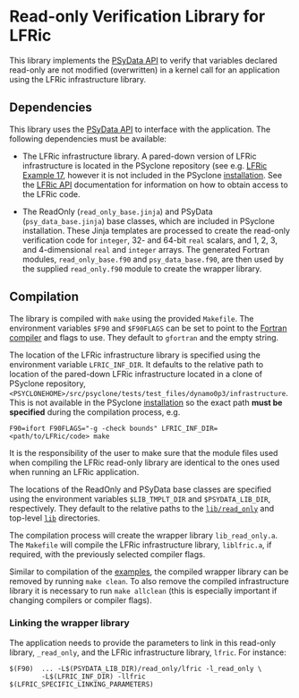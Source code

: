 # Read-only Verification Library for LFRic

This library implements the [PSyData API](
https://psyclone.readthedocs.io/en/latest/psy_data.html#read-only-verification-library-for-lfric)
to verify that variables declared read-only are not modified (overwritten) in
a kernel call for an application using the LFRic infrastructure library.

## Dependencies

This library uses the [PSyData API](
https://psyclone.readthedocs.io/en/stable/psy_data.html) to interface with
the application. The following dependencies must be available:

- The LFRic infrastructure library. A pared-down version of LFRic
  infrastructure is located in the PSyclone repository (see e.g.
  [LFRic Example 17](
  https://github.com/stfc/PSyclone/tree/master/examples/lfric/eg17), however
  it is not included in the PSyclone [installation](
  ./../../README.md#installation). See the [LFRic API](
  https://psyclone.readthedocs.io/en/stable/dynamo0p3.html) documentation
  for information on how to obtain access to the LFRic code.

- The ReadOnly (``read_only_base.jinja``) and PSyData
  (``psy_data_base.jinja``) base classes, which are included in PSyclone
  installation. These Jinja templates are processed to create the
  read-only verification code for ``integer``, 32- and 64-bit ``real``
  scalars, and 1, 2, 3, and 4-dimensional ``real`` and ``integer`` arrays.
  The generated Fortran modules, ``read_only_base.f90`` and
  ``psy_data_base.f90``, are then used by the supplied ``read_only.f90``
  module to create the wrapper library.

## Compilation

The library is compiled with ``make`` using the provided ``Makefile``. The
environment variables ``$F90`` and ``$F90FLAGS`` can be set to point to the
[Fortran compiler](./../../README.md#compilation) and flags to use. They
default to ``gfortran`` and the empty string.

The location of the LFRic infrastructure library is specified using the
environment variable ``LFRIC_INF_DIR``. It defaults to the relative path
to location of the pared-down LFRic infrastructure located in a clone of
PSyclone repository,
``<PSYCLONEHOME>/src/psyclone/tests/test_files/dynamo0p3/infrastructure``.
This is not available in the PSyclone [installation](
./../../README.md#installation) so the exact path
**must be specified** during the compilation process, e.g.

```shell
F90=ifort F90FLAGS="-g -check bounds" LFRIC_INF_DIR=<path/to/LFRic/code> make
```

It is the responsibility of the user to make sure that the module files
used when compiling the LFRic read-only library are identical to the ones
used when running an LFRic application.

The locations of the ReadOnly and PSyData base classes are specified
using the environment variables ``$LIB_TMPLT_DIR`` and ``$PSYDATA_LIB_DIR``,
respectively. They default to the relative paths to the
[``lib/read_only``](./../) and top-level [``lib``](./../../) directories.

The compilation process will create the wrapper library ``lib_read_only.a``.
The ``Makefile`` will compile the LFRic infrastructure library,
``liblfric.a``, if required, with the previously selected compiler flags.

Similar to compilation of the [examples](
https://psyclone.readthedocs.io/en/latest/tutorials_and_examples.html#compilation), the
compiled wrapper library can be removed by running ``make clean``. To also
remove the compiled infrastructure library it is necessary to run
``make allclean`` (this is especially important if changing compilers
or compiler flags).

### Linking the wrapper library

The application needs to provide the parameters to link in this read-only
library, ``_read_only``,  and the LFRic infrastructure library, ``lfric``.
For instance:

```shell
$(F90)  ... -L$(PSYDATA_LIB_DIR)/read_only/lfric -l_read_only \
        -L$(LFRIC_INF_DIR) -llfric $(LFRIC_SPECIFIC_LINKING_PARAMETERS)
```

<!--
## Licence

-------------------------------------------------------------------------------

BSD 3-Clause License

Copyright (c) 2020-2025, Science and Technology Facilities Council.
All rights reserved.

Redistribution and use in source and binary forms, with or without
modification, are permitted provided that the following conditions are met:

* Redistributions of source code must retain the above copyright notice, this
  list of conditions and the following disclaimer.

* Redistributions in binary form must reproduce the above copyright notice,
  this list of conditions and the following disclaimer in the documentation
  and/or other materials provided with the distribution.

* Neither the name of the copyright holder nor the names of its
  contributors may be used to endorse or promote products derived from
  this software without specific prior written permission.

THIS SOFTWARE IS PROVIDED BY THE COPYRIGHT HOLDERS AND CONTRIBUTORS
"AS IS" AND ANY EXPRESS OR IMPLIED WARRANTIES, INCLUDING, BUT NOT
LIMITED TO, THE IMPLIED WARRANTIES OF MERCHANTABILITY AND FITNESS
FOR A PARTICULAR PURPOSE ARE DISCLAIMED. IN NO EVENT SHALL THE
COPYRIGHT HOLDER OR CONTRIBUTORS BE LIABLE FOR ANY DIRECT, INDIRECT,
INCIDENTAL, SPECIAL, EXEMPLARY, OR CONSEQUENTIAL DAMAGES (INCLUDING,
BUT NOT LIMITED TO, PROCUREMENT OF SUBSTITUTE GOODS OR SERVICES;
LOSS OF USE, DATA, OR PROFITS; OR BUSINESS INTERRUPTION) HOWEVER
CAUSED AND ON ANY THEORY OF LIABILITY, WHETHER IN CONTRACT, STRICT
LIABILITY, OR TORT (INCLUDING NEGLIGENCE OR OTHERWISE) ARISING IN
ANY WAY OUT OF THE USE OF THIS SOFTWARE, EVEN IF ADVISED OF THE
POSSIBILITY OF SUCH DAMAGE.

-------------------------------------------------------------------------------
Authors: J. Henrichs, Bureau of Meteorology,
         I. Kavcic, Met Office
-->
